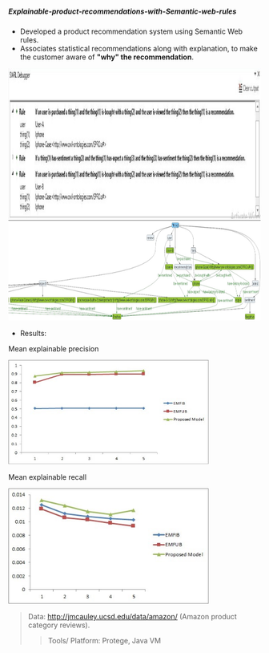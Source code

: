##### Explainable-product-recommendations-with-Semantic-web-rules

* Developed a product recommendation system using Semantic Web rules.
* Associates statistical recommendations along with explanation, to make the customer aware of **"why" the recommendation**.

<img src="UIMER.JPG" height="300">

<img src="preview.jpg" height="200"> 

* Results:

Mean explainable precision

<img src="MEP.jpg" width="400">

Mean explainable recall

<img src="MER.jpg" width="400">


> Data: http://jmcauley.ucsd.edu/data/amazon/ (Amazon product category reviews). 
> > Tools/ Platform: Protege, Java VM

